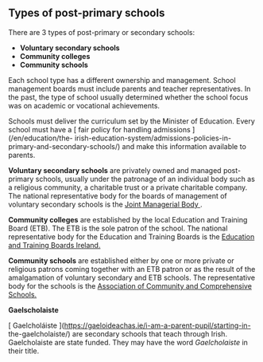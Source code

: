 ##  Types of post-primary schools

There are 3 types of post-primary or secondary schools:

  * **Voluntary secondary schools**
  * **Community colleges**
  * **Community schools**

Each school type has a different ownership and management. School management
boards must include parents and teacher representatives. In the past, the type
of school usually determined whether the school focus was on academic or
vocational achievements.

Schools must deliver the curriculum set by the Minister of Education. Every
school must have a [ fair policy for handling admissions ](/en/education/the-
irish-education-system/admissions-policies-in-primary-and-secondary-schools/)
and make this information available to parents.

**Voluntary secondary schools** are privately owned and managed post-primary
schools, usually under the patronage of an individual body such as a religious
community, a charitable trust or a private charitable company. The national
representative body for the boards of management of voluntary secondary
schools is the [ Joint Managerial Body ](http://www.jmb.ie/) .

**Community colleges** are established by the local Education and Training
Board (ETB). The ETB is the sole patron of the school. The national
representative body for the Education and Training Boards is the [ Education
and Training Boards Ireland. ](http://www.etbi.ie/)

**Community schools** are established either by one or more private or
religious patrons coming together with an ETB patron or as the result of the
amalgamation of voluntary secondary and ETB schools. The representative body
for the schools is the [ Association of Community and Comprehensive Schools.
](http://www.accs.ie/)

**Gaelscholaiste**

[ Gaelcholáiste ](https://gaeloideachas.ie/i-am-a-parent-pupil/starting-in-
the-gaelcholaiste/) are secondary schools that teach through Irish.
Gaelcholaiste are state funded. They may have the word _Gaelcholaiste_ in
their title.
